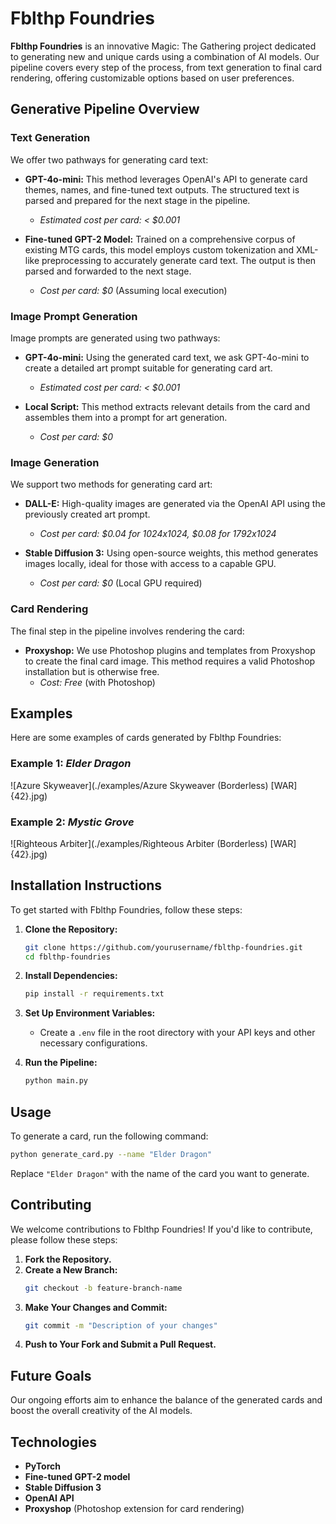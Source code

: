 # Fblthp Foundries

**Fblthp Foundries** is an innovative Magic: The Gathering project dedicated to generating new and unique cards using a combination of AI models. Our pipeline covers every step of the process, from text generation to final card rendering, offering customizable options based on user preferences.

## Generative Pipeline Overview

### Text Generation

We offer two pathways for generating card text:

- **GPT-4o-mini:** This method leverages OpenAI's API to generate card themes, names, and fine-tuned text outputs. The structured text is parsed and prepared for the next stage in the pipeline.
  - *Estimated cost per card: < $0.001*

- **Fine-tuned GPT-2 Model:** Trained on a comprehensive corpus of existing MTG cards, this model employs custom tokenization and XML-like preprocessing to accurately generate card text. The output is then parsed and forwarded to the next stage.
  - *Cost per card: $0* (Assuming local execution)

### Image Prompt Generation

Image prompts are generated using two pathways:

- **GPT-4o-mini:** Using the generated card text, we ask GPT-4o-mini to create a detailed art prompt suitable for generating card art.
  - *Estimated cost per card: < $0.001*

- **Local Script:** This method extracts relevant details from the card and assembles them into a prompt for art generation.
  - *Cost per card: $0*

### Image Generation

We support two methods for generating card art:

- **DALL-E:** High-quality images are generated via the OpenAI API using the previously created art prompt.
  - *Cost per card: $0.04 for 1024x1024, $0.08 for 1792x1024*

- **Stable Diffusion 3:** Using open-source weights, this method generates images locally, ideal for those with access to a capable GPU.
  - *Cost per card: $0* (Local GPU required)

### Card Rendering

The final step in the pipeline involves rendering the card:

- **Proxyshop:** We use Photoshop plugins and templates from Proxyshop to create the final card image. This method requires a valid Photoshop installation but is otherwise free.
  - *Cost: Free* (with Photoshop)

## Examples

Here are some examples of cards generated by Fblthp Foundries:

### Example 1: *Elder Dragon*
![Azure Skyweaver](./examples/Azure Skyweaver (Borderless) [WAR] {42}.jpg)



### Example 2: *Mystic Grove*
![Righteous Arbiter](./examples/Righteous Arbiter (Borderless) [WAR] {42}.jpg)



## Installation Instructions

To get started with Fblthp Foundries, follow these steps:

1. **Clone the Repository:**
   ```bash
   git clone https://github.com/yourusername/fblthp-foundries.git
   cd fblthp-foundries
   ```

2. **Install Dependencies:**
   ```bash
   pip install -r requirements.txt
   ```

3. **Set Up Environment Variables:**
   - Create a `.env` file in the root directory with your API keys and other necessary configurations.

4. **Run the Pipeline:**
   ```bash
   python main.py
   ```

## Usage

To generate a card, run the following command:

```bash
python generate_card.py --name "Elder Dragon"
```

Replace `"Elder Dragon"` with the name of the card you want to generate.

## Contributing

We welcome contributions to Fblthp Foundries! If you'd like to contribute, please follow these steps:

1. **Fork the Repository.**
2. **Create a New Branch:**
   ```bash
   git checkout -b feature-branch-name
   ```
3. **Make Your Changes and Commit:**
   ```bash
   git commit -m "Description of your changes"
   ```
4. **Push to Your Fork and Submit a Pull Request.**

## Future Goals

Our ongoing efforts aim to enhance the balance of the generated cards and boost the overall creativity of the AI models.

## Technologies

- **PyTorch**
- **Fine-tuned GPT-2 model**
- **Stable Diffusion 3**
- **OpenAI API**
- **Proxyshop** (Photoshop extension for card rendering)
